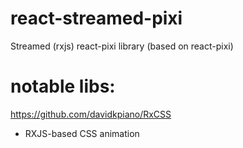 # react-streamed-pixi
Streamed (rxjs) react-pixi library (based on react-pixi)




# notable libs:
https://github.com/davidkpiano/RxCSS
 - RXJS-based CSS animation